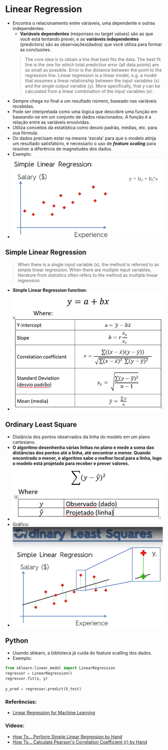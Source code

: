 # Linear Regression
- Encontra o relacionamento entre váriaveis, uma dependente e outras independentes.
  - **Variáveis dependentes** (responses ou target values) são as que você está tentando prever, e as **variáveis independentes** (predictors) são as observações(dados) que você utiliza para formar as conclusões.
  > The core idea is to obtain a line that best fits the data. The best fit line is the one for which total prediction error (all data points) are as small as possible. Error is the distance between the point to the regression line.
  > Linear regression is a linear model, e.g. a model that assumes a linear relationship between the input variables (x) and the single output variable (y). More specifically, that y can be calculated from a linear combination of the input variables (x).
- Sempre chega no final a um resultado número, baseado nas variáveis recebidas.
- Pode ser interpretada como uma lógica que descobre uma função em baseando-se em um conjunto de dados relacionados. A função é a relação entre as variáveis envolvidas.
- Utiliza conceitos da estatística como desvio padrão, médias, etc. para sua fórmula.
- Os dados precisam estar na mesma 'escala' para que o modelo atinja um resultado satisfatório, é necessario o uso de ***feature scaling*** para resolver a diferência de magnetudes dos dados.
- Exemplo:
- ![chart](./imgs/linear-regression.png)

## Simple Linear Regression
  > When there is a single input variable (x), the method is referred to as simple linear regression. When there are multiple input variables, literature from statistics often refers to the method as multiple linear regression.
- **Simple Linear Regression function:**
- ![formulas](./imgs/formulas.png)

## Ordinary Least Square
- Distância dos pontos observados da linha do modelo em um plano cartesiano. 
- **O algorítmo desenhenha várias linhas no plano e mede a soma das distâncias dos pontos até a linha, até encontrar a menor. Quando encontrado o menor, o algorítmo sabe o melhor local para a linha, logo o modelo está projetado para receber e prever valores.**
- ![Ordinary least square formula](./imgs/ord_least_square_formula.png)
- Gráfico:
- ![Ordinary least square](./imgs/ord_least_square.png)

## Python
- Usando sklearn, a biblioteca já cuida do feature scalling dos dados.
- Exemplo:
```python
from sklearn.linear_model import LinearRegression
regressor = LinearRegression()
regressor.fit(x, y)

y_pred = regressor.predict(X_test)
```
    
### Referências:
- [Linear Regression for Machine Learning](https://machinelearningmastery.com/linear-regression-for-machine-learning/)
  
### Vídeos:
- [How To... Perform Simple Linear Regression by Hand](https://www.youtube.com/watch?v=GhrxgbQnEEU)
- [How To... Calculate Pearson's Correlation Coefficient (r) by Hand](https://www.youtube.com/watch?v=2SCg8Kuh0tE)